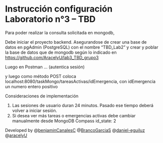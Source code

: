 # Instrucción configuración Laboratorio n°3 – TBD

Para poder realizar la consulta solicitada en mongodb,

Debe iniciar el proyecto backend. Asegurandose de crear una base de datos en pgAdmin (PostgreSQL) con el nombre “TBD_Lab2” y crear y poblar la base de datos que de mongodb según lo indicado en https://github.com/AracelyU/lab3_TBD_grupo3

Luego en Postman ... (autentica sesión)

y luego como método POST coloca localhost:8080/taskMongo/tareasActivas/idEmergencia, con idEmergencia un numero entero positivo

Consideraciones de implementación
1. Las sesiones de usuario duran 24 minutos. Pasado ese tiempo deberá volver a iniciar sesión.
2. Si desea ver más tareas o emergencias activas debe cambiar manualmente desde MongoDB Compass id_state: 2

Developed by @[benjaminCanalesC](https://github.com/benjaminCanalesC) @[BrancoGarciaS](https://github.com/BrancoGarciaS) @[daniel-eguiluz](https://github.com/daniel-eguiluz) @[aracelyU](https://github.com/aracelyU)
